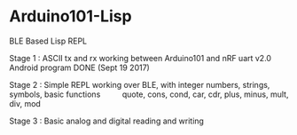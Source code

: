 # Arduino101-Lisp
BLE Based Lisp REPL

Stage 1 : ASCII tx and rx working between Arduino101 and nRF uart v2.0 Android program DONE (Sept 19 2017)

Stage 2 : Simple REPL working over BLE, with integer numbers, strings, symbols, basic functions
          quote, cons, cond, car, cdr, plus, minus, mult, div, mod

Stage 3 : Basic analog and digital reading and writing


